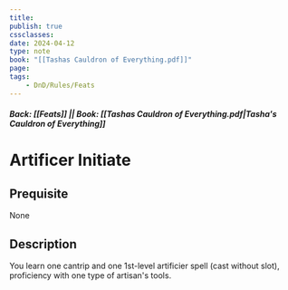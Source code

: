 ```yaml
---
title:
publish: true
cssclasses:
date: 2024-04-12
type: note
book: "[[Tashas Cauldron of Everything.pdf]]"
page: 
tags:
    - DnD/Rules/Feats
---
```


##### Back: [[Feats]] || Book: [[Tashas Cauldron of Everything.pdf|Tasha's Cauldron of Everything]]

# Artificer Initiate


## Prequisite 
None

## Description
You learn one cantrip and one 1st-level artificier spell (cast without slot), proficiency with one type of artisan's tools.